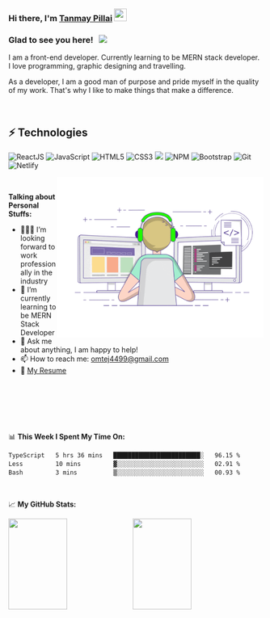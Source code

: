 ### Hi there, I'm <a href="https://tanmay-pillai44.github.io/portfolio-project/" target="_blank">Tanmay Pillai</a> <img src="https://media.giphy.com/media/hvRJCLFzcasrR4ia7z/giphy.gif" width="25px" height="25px">

### Glad to see you here! &nbsp; ![](https://visitor-badge.glitch.me/badge?page_id=Tanmay-Pillai44/Tanmay-Pillai44)

I am a front-end developer. Currently learning to be MERN stack developer. I love programming, graphic designing and travelling.

As a developer, I am a good man of purpose and pride myself in the quality of my work. That's why I like to make things that make a difference.

</br>


## ⚡ Technologies

![ReactJS](https://img.shields.io/badge/React-20232A?style=for-the-badge&logo=react&logoColor=61DAFB)
![JavaScript](https://img.shields.io/badge/JavaScript-323330?style=for-the-badge&logo=javascript&logoColor=F7DF1E)
![HTML5](https://img.shields.io/badge/-HTML5-%23E44D27?style=for-the-badge&logo=html5&logoColor=ffffff)
![CSS3](https://img.shields.io/badge/-CSS3-%231572B6?style=for-the-badge&logo=css3)
![](https://img.shields.io/badge/Material--UI-0081CB?style=for-the-badge&logo=material-ui&logoColor=white)
![NPM](https://img.shields.io/badge/npm-CB3837?style=for-the-badge&logo=npm&logoColor=white)
![Bootstrap](https://img.shields.io/badge/Bootstrap-563D7C?style=for-the-badge&logo=bootstrap&logoColor=white)
![Git](https://img.shields.io/badge/Git-F05032?style=for-the-badge&logo=git&logoColor=white)
![Netlify](https://img.shields.io/badge/Netlify-00C7B7?style=for-the-badge&logo=netlify&logoColor=white)


<img align="right" alt="GIF" src="https://github.com/Tanmay-Pillai44/Tanmay-Pillai44/blob/master/coding.gif?raw=true" width="408" height="318" />

</br>


**Talking about Personal Stuffs:**

- 👨🏻‍💻 I’m looking forward to work professionally in the industry
- 🚀 I’m currently learning to be MERN Stack Developer
- 💬 Ask me about anything, I am happy to help!
- 📫 How to reach me: omtej4499@gmail.com
- 📝 [My Resume](https://github.com/Tanmay-Pillai44/Tanmay-Pillai44/blob/master/Tanmay_Resume.pdf)

</br>
</br>
</br>
</br>
</br>


📊 **This Week I Spent My Time On:**
</br>

<!--START_SECTION:waka-->

```txt
TypeScript   5 hrs 36 mins   ████████████████████████░   96.15 %
Less         10 mins         ▓░░░░░░░░░░░░░░░░░░░░░░░░   02.91 %
Bash         3 mins          ▒░░░░░░░░░░░░░░░░░░░░░░░░   00.93 %
```

<!--END_SECTION:waka-->

</br>

📈 **My GitHub Stats:**


<p>
  <img height="180em" width="48%" src="https://github-readme-stats.vercel.app/api?username=Tanmay-Pillai44&show_icons=true&hide_border=true&&count_private=true&include_all_commits=true" />
  <img height="180em" width="48%" src="https://github-readme-stats.vercel.app/api/top-langs/?username=Tanmay-Pillai44&exclude_repo=KNN-Image-Classification&show_icons=true&hide_border=true&layout=compact&langs_count=8"/>
</p>
